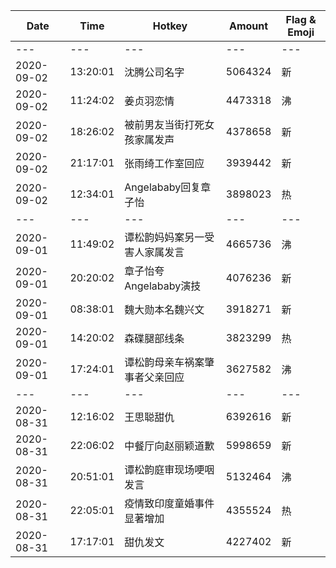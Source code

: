 Date | Time | Hotkey | Amount | Flag & Emoji 
--- | --- | --- | --- | ---
--- | --- | --- | --- | ---
2020-09-02|13:20:01|沈腾公司名字|5064324|新 
2020-09-02|11:24:02|姜贞羽恋情|4473318|沸 
2020-09-02|18:26:02|被前男友当街打死女孩家属发声|4378658|新 
2020-09-02|21:17:01|张雨绮工作室回应|3939442|新 
2020-09-02|12:34:01|Angelababy回复章子怡|3898023|热 
--- | --- | --- | --- | ---
2020-09-01|11:49:02|谭松韵妈妈案另一受害人家属发言|4665736|沸 
2020-09-01|20:20:02|章子怡夸Angelababy演技|4076236|新 
2020-09-01|08:38:01|魏大勋本名魏兴文|3918271|新 
2020-09-01|14:20:02|森碟腿部线条|3823299|热 
2020-09-01|17:24:01|谭松韵母亲车祸案肇事者父亲回应|3627582|沸 
--- | --- | --- | --- | ---
2020-08-31|12:16:02|王思聪甜仇|6392616|新 
2020-08-31|22:06:02|中餐厅向赵丽颖道歉|5998659|新 
2020-08-31|20:51:01|谭松韵庭审现场哽咽发言|5132464|沸 
2020-08-31|22:05:01|疫情致印度童婚事件显著增加|4355524|热 
2020-08-31|17:17:01|甜仇发文|4227402|新 

